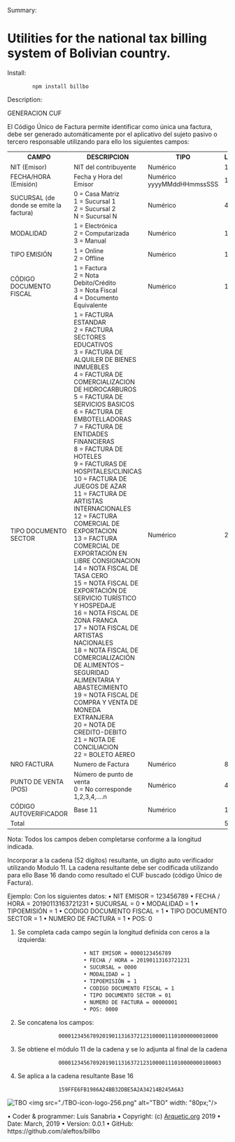  Summary:
            <h1>Utilities for the national tax billing system of Bolivian country.</h1>
 
 Install:
 
            npm install billbo
 
Description:

GENERACION CUF

El Código Único de Factura permite identificar como única una factura, debe ser generado automáticamente por el aplicativo del sujeto pasivo o tercero responsable utilizando para ello los siguientes campos:

<table class="tg">
  <tr>
    <th class="tg-0lax">CAMPO</th>
    <th class="tg-0lax">DESCRIPCION</th>
    <th class="tg-0lax">TIPO</th>
    <th class="tg-0lax">LONGITUD</th>
  </tr>
  <tr>
    <td class="tg-0lax">NIT (Emisor)</td>
    <td class="tg-0lax">NIT del contribuyente</td>
    <td class="tg-0lax">Numérico</td>
    <td class="tg-0lax">13</td>
  </tr>
  <tr>
    <td class="tg-0lax">FECHA/HORA (Emisión)</td>
    <td class="tg-0lax">Fecha y Hora del Emisor</td>
    <td class="tg-0lax">Numérico<br>yyyyMMddHHmmssSSS</td>
    <td class="tg-0lax">17</td>
  </tr>
  <tr>
    <td class="tg-0lax">SUCURSAL (de donde se emite la factura)</td>
    <td class="tg-0lax">
      0 = Casa Matriz<br>
      1 = Sucursal 1<br>
      2 = Sucursal 2<br>
      N = Sucursal N
    </td>
    <td class="tg-0lax">Numérico</td>
    <td class="tg-0lax">4</td>
  </tr>
  <tr>
    <td class="tg-0lax">MODALIDAD</td>
    <td class="tg-0lax">
      1 = Electrónica<br>
      2 = Computarizada<br>
      3 = Manual        
    </td>
    <td class="tg-0lax">Numérico</td>
    <td class="tg-0lax">1</td>
  </tr>
  <tr>
    <td class="tg-0lax">TIPO EMISIÓN</td>
    <td class="tg-0lax">
        1 = Online<br>
        2 = Offline        
    </td>
    <td class="tg-0lax">Numérico</td>
    <td class="tg-0lax">1</td>
  </tr>
  <tr>
    <td class="tg-0lax">CÓDIGO DOCUMENTO FISCAL</td>
    <td class="tg-0lax">
        1 = Factura<br>
        2 = Nota Debito/Crédito<br>
        3 = Nota Fiscal<br>
        4 = Documento Equivalente
    </td>
    <td class="tg-0lax">Numérico</td>
    <td class="tg-0lax">1</td>
  </tr>
  <tr>
    <td class="tg-0lax">TIPO DOCUMENTO SECTOR</td>
    <td class="tg-0lax">
      1 = FACTURA ESTANDAR<br>
      2 = FACTURA SECTORES EDUCATIVOS<br>
      3 = FACTURA DE ALQUILER DE BIENES INMUEBLES<br>
      4 = FACTURA DE COMERCIALIZACION DE HIDROCARBUROS<br>
      5 = FACTURA DE SERVICIOS BASICOS<br>
      6 = FACTURA DE EMBOTELLADORAS<br>
      7 = FACTURA DE ENTIDADES FINANCIERAS<br>
      8 = FACTURA DE HOTELES<br>
      9 = FACTURAS DE HOSPITALES/CLINICAS<br>
      10 = FACTURA DE JUEGOS DE AZAR<br>
      11 = FACTURA DE ARTISTAS INTERNACIONALES<br>
      12 = FACTURA COMERCIAL DE EXPORTACION<br>
      13 = FACTURA COMERCIAL DE EXPORTACIÓN EN LIBRE CONSIGNACION<br>
      14 = NOTA FISCAL DE TASA CERO<br>
      15 = NOTA FISCAL DE EXPORTACIÓN DE SERVICIO  TURÍSTICO Y HOSPEDAJE<br>
      16 = NOTA FISCAL DE ZONA FRANCA<br>
      17 = NOTA FISCAL DE ARTISTAS NACIONALES<br>
      18 = NOTA FISCAL DE COMERCIALIZACIÓN DE ALIMENTOS – SEGURIDAD ALIMENTARIA Y ABASTECIMIENTO<br>
      19 = NOTA FISCAL DE COMPRA Y VENTA DE MONEDA EXTRANJERA<br>
      20 = NOTA DE CREDITO-DEBITO<br>
      21 = NOTA DE CONCILIACION<br>
      22 = BOLETO AEREO
    </td>
    <td class="tg-0lax">Numérico</td>
    <td class="tg-0lax">2</td>
  </tr>
  <tr>
    <td class="tg-0lax">NRO FACTURA</td>
    <td class="tg-0lax">Numero de Factura</td>
    <td class="tg-0lax">Numérico</td>
    <td class="tg-0lax">8</td>
  </tr>
  <tr>
    <td class="tg-0lax">PUNTO DE VENTA (POS)</td>
    <td class="tg-0lax">
      Número de punto de venta<br>
      0 = No corresponde<br>
      1,2,3,4,….n  
    </td>
    <td class="tg-0lax">Numérico</td>
    <td class="tg-0lax">4</td>
  </tr>
  <tr>
    <td class="tg-0lax">CÓDIGO AUTOVERIFICADOR</td>
    <td class="tg-0lax">
      Base 11
    </td>
    <td class="tg-0lax">Numérico</td>
    <td class="tg-0lax">1</td>
  </tr>
  <tr>
    <td class="tg-0lax" colspan="3">Total</td>
    <td class="tg-0lax">52</td>
  </tr>
</table>

Nota: Todos los campos deben completarse conforme a la longitud indicada.

Incorporar a la cadena (52 dígitos) resultante, un digito auto verificador utilizando Modulo
11. La cadena resultante debe ser codificada utilizando para ello Base 16 dando como resultado el CUF buscado (código Único de Factura).

Ejemplo:
Con los siguientes datos:
                            • NIT EMISOR = 123456789
                            • FECHA / HORA = 20190113163721231
                            • SUCURSAL = 0
                            • MODALIDAD = 1
                            • TIPOEMISIÓN = 1
                            • CODIGO DOCUMENTO FISCAL = 1
                            • TIPO DOCUMENTO SECTOR = 1
                            • NUMERO DE FACTURA = 1
                            • POS: 0

1. Se completa cada campo según la longitud definida con ceros a la izquierda:

                            • NIT EMISOR = 0000123456789
                            • FECHA / HORA = 20190113163721231
                            • SUCURSAL = 0000
                            • MODALIDAD = 1
                            • TIPOEMISIÓN = 1
                            • CODIGO DOCUMENTO FISCAL = 1
                            • TIPO DOCUMENTO SECTOR = 01
                            • NUMERO DE FACTURA = 00000001
                            • POS: 0000

2. Se concatena los campos:

                    000012345678920190113163721231000011101000000010000

3. Se obtiene el módulo 11 de la cadena y se lo adjunta al final de la cadena

                    0000123456789201901131637212310000111010000000100003

4. Se aplica a la cadena resultante Base 16

                    159FFE6FB1986A24BB32DBE5A2A34214B245A6A3

![TBO](https://raw.github.bom/aleftos/billbo/TBO-icon-logo-256.png)
<img src="./TBO-icon-logo-256.png" alt="TBO" width: "80px;"/>
<p>
 • Coder & programmer: Luis Sanabria
 • Copyright: (c) <a href="http://arquetic.org">Arquetic.org</a> 2019 
 • Date: March, 2019
 • Version: 0.0.1
 • GitHub: https://github.com/aleftos/billbo
</p>
